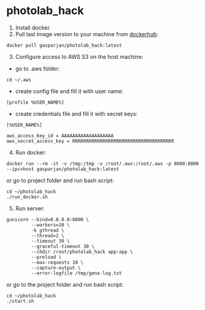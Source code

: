 # photolab_hack

1. Install docker.
2. Pull last image version to your machine from [dockerhub](https://cloud.docker.com/repository/docker/gasparjan/photolab_hack/general):
 ```
 docker pull gasparjan/photolab_hack:latest
 ```
3. Configure access to AWS S3 on the host machine:
 - go to .aws folder:
 ```
 cd ~/.aws
 ```
 - create config file and fill it with user name:
 ```
 [profile %USER_NAME%]
 ```
 - create credentials file and fill it with secret keys:
 ```
 [%USER_NAME%]
 
 aws_access_key_id = AAAAAAAAAAAAAAAAAAA
 aws_secret_access_key = RRRRRRRRRRRRRRRRRRRRRRRRRRRRRRRRRRRRR
 ```
4. Run docker:
 ```
 docker run --rm -it -v /tmp:/tmp -v /root/.aws:/root/.aws -p 8080:8000 --ipc=host gasparjan/photolab_hack:latest
 ```
 or go to project folder and run bash script:
 ```
 cd ~/photolab_hack
 ./run_docker.sh
 ```
5. Run server:
 ```
 gunicorn --bind=0.0.0.0:8000 \
          --workers=10 \
          -k gthread \
          --thread=2 \
          --timeout 30 \
          --graceful-timeout 30 \
          --chdir /root/photolab_hack app:app \
          --preload \
          --max-requests 10 \
          --capture-output \
          --error-logfile /tmp/gene-log.txt
 ```
 or go to the project folder and run bash script:
 ```
 cd ~/photolab_hack
 ./start.sh
 ```
 
